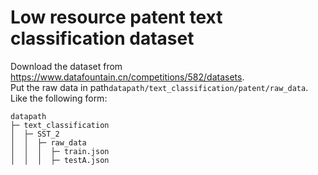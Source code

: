 # Low resource patent text classification dataset
Download the dataset from https://www.datafountain.cn/competitions/582/datasets.    
Put the raw data in path`datapath/text_classification/patent/raw_data`.   
Like the following form:
```angular2html
datapath
├─ text_classification
│  ├─ SST_2
│  │  ├─ raw_data
│  │  │  ├─ train.json
│  │  │  ├─ testA.json
```